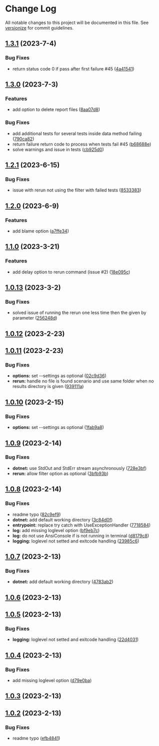 # Change Log

All notable changes to this project will be documented in this file. See [versionize](https://github.com/versionize/versionize) for commit guidelines.

<a name="1.3.1"></a>
## [1.3.1](https://www.github.com/joaoopereira/dotnet-test-rerun/releases/tag/v1.3.1) (2023-7-4)

### Bug Fixes

* return status code 0 if pass after first failure #45 ([4a41541](https://www.github.com/joaoopereira/dotnet-test-rerun/commit/4a41541519e50658a829d88995f178d069947854))

<a name="1.3.0"></a>
## [1.3.0](https://www.github.com/joaoopereira/dotnet-test-rerun/releases/tag/v1.3.0) (2023-7-3)

### Features

* add option to delete report files ([8aa07d8](https://www.github.com/joaoopereira/dotnet-test-rerun/commit/8aa07d882f2686bcd1ee00da8dc487041edaa4ad))

### Bug Fixes

* add additional tests for several tests inside data method failing ([790ca82](https://www.github.com/joaoopereira/dotnet-test-rerun/commit/790ca821be6ec3f2462718e4e61d160ed30f3995))
* return failure return code to process when tests fail #45 ([b68688e](https://www.github.com/joaoopereira/dotnet-test-rerun/commit/b68688eb3fa1a9f90d24220918c640284433a2d4))
* solve warnings and issue in tests ([cb925d0](https://www.github.com/joaoopereira/dotnet-test-rerun/commit/cb925d0573e9cfa6172563f560ed03af768c2e1b))

<a name="1.2.1"></a>
## [1.2.1](https://www.github.com/joaoopereira/dotnet-test-rerun/releases/tag/v1.2.1) (2023-6-15)

### Bug Fixes

* issue with rerun not using the filter with failed tests ([8533383](https://www.github.com/joaoopereira/dotnet-test-rerun/commit/853338384f612ccbc6fe6fbd334238f815f32bc8))

<a name="1.2.0"></a>
## [1.2.0](https://www.github.com/joaoopereira/dotnet-test-rerun/releases/tag/v1.2.0) (2023-6-9)

### Features

* add blame option ([a7ffe34](https://www.github.com/joaoopereira/dotnet-test-rerun/commit/a7ffe342a84f4202a56557bd676cf9e07ef551aa))

<a name="1.1.0"></a>
## [1.1.0](https://www.github.com/joaoopereira/dotnet-test-rerun/releases/tag/v1.1.0) (2023-3-21)

### Features

* add delay option to rerun command (issue #2) ([18e095c](https://www.github.com/joaoopereira/dotnet-test-rerun/commit/18e095c895923d6596e3503689f62f6d63317bde))

<a name="1.0.13"></a>
## [1.0.13](https://www.github.com/joaoopereira/dotnet-test-rerun/releases/tag/v1.0.13) (2023-3-2)

### Bug Fixes

* solved issue of running the rerun one less time then the given by parameter ([256248d](https://www.github.com/joaoopereira/dotnet-test-rerun/commit/256248d314b006ef5806a57413e52ffd65d0e5fb))

<a name="1.0.12"></a>
## [1.0.12](https://www.github.com/joaoopereira/dotnet-test-rerun/releases/tag/v1.0.12) (2023-2-23)

<a name="1.0.11"></a>
## [1.0.11](https://www.github.com/joaoopereira/dotnet-test-rerun/releases/tag/v1.0.11) (2023-2-23)

### Bug Fixes

* **options:** set --settings as optional ([02c9d36](https://www.github.com/joaoopereira/dotnet-test-rerun/commit/02c9d361aae5a08b6ca010d44d961f77c50212e5))
* **rerun:** handle no file is found scenario and use same folder when no results directory is given ([939111a](https://www.github.com/joaoopereira/dotnet-test-rerun/commit/939111a98527f927bdeedfd47d2b89834703b722))

<a name="1.0.10"></a>
## [1.0.10](https://www.github.com/joaoopereira/dotnet-test-rerun/releases/tag/v1.0.10) (2023-2-15)

### Bug Fixes

* **options:** set --settings as optional ([1fab9a8](https://www.github.com/joaoopereira/dotnet-test-rerun/commit/1fab9a8b783d3e52dd93fcf5eaa1d18650a0032c))

<a name="1.0.9"></a>
## [1.0.9](https://www.github.com/joaoopereira/dotnet-test-rerun/releases/tag/v1.0.9) (2023-2-14)

### Bug Fixes

* **dotnet:** use StdOut and StdErr stream asynchronously ([728e3bf](https://www.github.com/joaoopereira/dotnet-test-rerun/commit/728e3bf73d15590adb4fea6b230ab3089c99bf40))
* **rerun:** allow filter option as optional ([3bfb93b](https://www.github.com/joaoopereira/dotnet-test-rerun/commit/3bfb93bb9b1575341a26a91be19a1772784f9b05))

<a name="1.0.8"></a>
## [1.0.8](https://www.github.com/joaoopereira/dotnet-test-rerun/releases/tag/v1.0.8) (2023-2-14)

### Bug Fixes

* readme typo ([82c9ef9](https://www.github.com/joaoopereira/dotnet-test-rerun/commit/82c9ef96af37e4cad728c2bfbd9d79dafd94899d))
* **dotnet:** add default working directory ([3c84d0f](https://www.github.com/joaoopereira/dotnet-test-rerun/commit/3c84d0fb9546b2063daa23bac97787549aa1840e))
* **entrypoint:** replace try catch with UseExceptionHandler ([7718584](https://www.github.com/joaoopereira/dotnet-test-rerun/commit/771858450c6152e15087d573da30d40874a3ceee))
* **log:** add missing loglevel option ([bf9eb7c](https://www.github.com/joaoopereira/dotnet-test-rerun/commit/bf9eb7cb0b39fa93159704dec4a2c4361326c8f6))
* **log:** do not use AnsiConsole if is not running in terminal ([d8179c8](https://www.github.com/joaoopereira/dotnet-test-rerun/commit/d8179c887cf51ed99f476a86d27e3e115378e61b))
* **logging:** loglevel not setted and exitcode handling ([23985c6](https://www.github.com/joaoopereira/dotnet-test-rerun/commit/23985c6c63c5ce94495c26b669404a959d606a94))

<a name="1.0.7"></a>
## [1.0.7](https://www.github.com/joaoopereira/dotnet-test-rerun/releases/tag/v1.0.7) (2023-2-13)

### Bug Fixes

* **dotnet:** add default working directory ([4783ab2](https://www.github.com/joaoopereira/dotnet-test-rerun/commit/4783ab2e7c20e57a497c6ac72c0f7419b35d2d9e))

<a name="1.0.6"></a>
## [1.0.6](https://www.github.com/joaoopereira/dotnet-test-rerun/releases/tag/v1.0.6) (2023-2-13)

<a name="1.0.5"></a>
## [1.0.5](https://www.github.com/joaoopereira/dotnet-test-rerun/releases/tag/v1.0.5) (2023-2-13)

### Bug Fixes

* **logging:** loglevel not setted and exitcode handling ([22d4031](https://www.github.com/joaoopereira/dotnet-test-rerun/commit/22d403173f29e98d40ec19438c4075cdad30f7e5))

<a name="1.0.4"></a>
## [1.0.4](https://www.github.com/joaoopereira/dotnet-test-rerun/releases/tag/v1.0.4) (2023-2-13)

### Bug Fixes

* add missing loglevel option ([d79e0ba](https://www.github.com/joaoopereira/dotnet-test-rerun/commit/d79e0ba2b4c2309b7e01a3e2f8cdb65685376a9a))

<a name="1.0.3"></a>
## [1.0.3](https://www.github.com/joaoopereira/dotnet-test-rerun/releases/tag/v1.0.3) (2023-2-13)

<a name="1.0.2"></a>
## [1.0.2](https://www.github.com/joaoopereira/dotnet-test-rerun/releases/tag/v1.0.2) (2023-2-13)

### Bug Fixes

* readme typo ([efb4841](https://www.github.com/joaoopereira/dotnet-test-rerun/commit/efb48417c8469b56d9833bd26570b9e114d0c75f))

